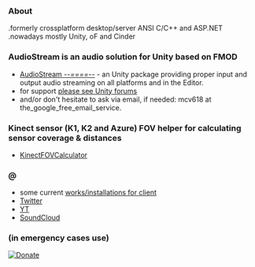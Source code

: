 ### About
.formerly crossplatform desktop/server ANSI C/C++ and ASP.NET  
.nowadays mostly Unity, oF and Cinder 

### AudioStream is an audio solution for Unity based on FMOD
- [AudioStream _--====--_](https://assetstore.unity.com/packages/tools/audio/audiostream-65411?aid=1100l7sC8) - an Unity package providing proper input and output audio streaming on all platforms and in the Editor.  
- for support [please see Unity forums](http://forum.unity3d.com/threads/audiostream-an-audio-streaming-solution-for-all-and-everywhere.412029/)
- and/or don't hesitate to ask via email, if needed: mcv618 at the_google_free_email_service.

### Kinect sensor (K1, K2 and Azure) FOV helper for calculating sensor coverage & distances
- [KinectFOVCalculator](KinectFOVCalculator/index.html)

### @
- some current [works/installations for client](https://www.youtube.com/channel/UCVdrkPBPUXeglvUY4hqOydA)  
- [Twitter](http://twitter.com/r618)  
- [YT](https://www.youtube.com/channel/UCacmsEiwn3EGxqunXwibAsw)  
- [SoundCloud](https://soundcloud.com/r618)  

### (in emergency cases use)
[![Donate](https://img.shields.io/badge/Donate-PayPal-green.svg)](https://www.paypal.com/cgi-bin/webscr?cmd=_s-xclick&hosted_button_id=3JB2N8R3WWTUQ)
